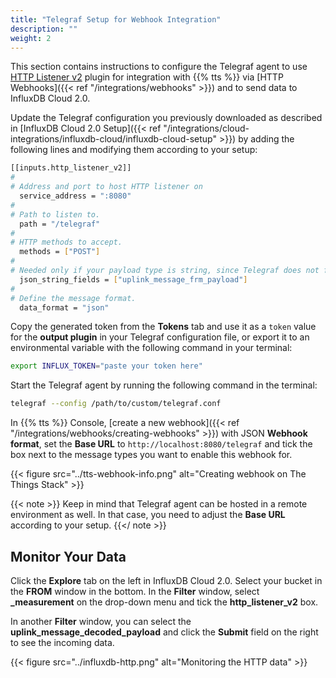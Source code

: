 ```yaml
---
title: "Telegraf Setup for Webhook Integration"
description: ""
weight: 2
---
```


This section contains instructions to configure the Telegraf agent to use [HTTP Listener v2](https://github.com/influxdata/telegraf/blob/master/plugins/inputs/http_listener_v2/) plugin for integration with {{% tts %}} via [HTTP Webhooks]({{< ref "/integrations/webhooks" >}}) and to send data to InfluxDB Cloud 2.0.

<!--more-->

Update the Telegraf configuration you previously downloaded as described in [InfluxDB Cloud 2.0 Setup]({{< ref "/integrations/cloud-integrations/influxdb-cloud/influxdb-cloud-setup" >}}) by adding the following lines and modifying them according to your setup:

```bash
[[inputs.http_listener_v2]]
#
# Address and port to host HTTP listener on
  service_address = ":8080"
#
# Path to listen to.
  path = "/telegraf"
#
# HTTP methods to accept.
  methods = ["POST"]
#
# Needed only if your payload type is string, since Telegraf does not forward data of this type by default.
  json_string_fields = ["uplink_message_frm_payload"]
#
# Define the message format.
  data_format = "json"
```

Copy the generated token from the **Tokens** tab and use it as a `token` value for the **output plugin** in your Telegraf configuration file, or export it to an environmental variable with the following command in your terminal:

```bash
export INFLUX_TOKEN="paste your token here"
```

Start the Telegraf agent by running the following command in the terminal:

```bash
telegraf --config /path/to/custom/telegraf.conf
```
In {{% tts %}} Console, [create a new webhook]({{< ref "/integrations/webhooks/creating-webhooks" >}}) with JSON **Webhook format**, set the **Base URL** to `http://localhost:8080/telegraf` and tick the box next to the message types you want to enable this webhook for.

{{< figure src="../tts-webhook-info.png" alt="Creating webhook on The Things Stack" >}}

{{< note >}} Keep in mind that Telegraf agent can be hosted in a remote environment as well. In that case, you need to adjust the **Base URL** according to your setup. {{</ note >}}

## Monitor Your Data

Click the **Explore** tab on the left in InfluxDB Cloud 2.0. Select your bucket in the **FROM** window in the bottom. In the **Filter** window, select **_measurement** on the drop-down menu and tick the **http_listener_v2** box. 

In another **Filter** window, you can select the **uplink_message_decoded_payload** and click the **Submit** field on the right to see the incoming data.

{{< figure src="../influxdb-http.png" alt="Monitoring the HTTP data" >}}
